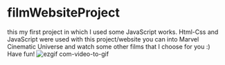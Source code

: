 # filmWebsiteProject
this my first project in which I used some JavaScript works.
Html-Css and JavaScript were used
with this project/website you can into Marvel Cinematic Universe and watch some other films that I choose for you :)
Have fun!
![ezgif com-video-to-gif](https://user-images.githubusercontent.com/129686823/235643432-f0a8b2e4-eb7a-4771-855e-7c26c1f76774.gif)
